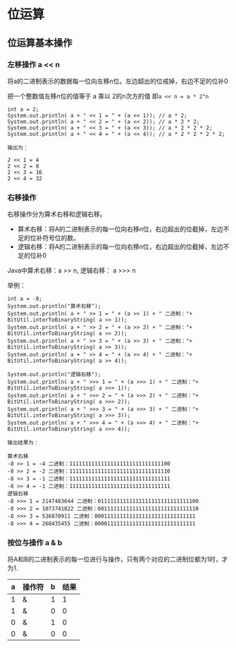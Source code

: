# 位运算

## 位运算基本操作

###  左移操作 a << n

将a的二进制表示的数据每一位向左移n位。左边超出的位戒掉，右边不足的位补0
 
把一个整数值左移n位的值等于 a 乘以 2的n次方的值 即`a << n = a * 2^n
` 

```
int a = 2;
System.out.println( a + " << 1 = " + (a << 1)); // a * 2;
System.out.println( a + " << 2 = " + (a << 2)); // a * 2 * 2;
System.out.println( a + " << 3 = " + (a << 3)); // a * 2 * 2 * 2;
System.out.println( a + " << 4 = " + (a << 4)); // a * 2 * 2 * 2 * 2;

输出为：

2 << 1 = 4
2 << 2 = 8
2 << 3 = 16
2 << 4 = 32
```
 
### 右移操作

右移操作分为算术右移和逻辑右移。

* 算术右移：将A的二进制表示的每一位向右移n位，右边超出的位截掉，左边不足的位补符号位的数。
* 逻辑右移：将A的二进制表示的每一位向右移n位，右边超出的位截掉，左边不足的位补0

Java中算术右移：a >> n, 逻辑右移： a >>> n

举例：

```
int a = -8;
System.out.println("算术右移");
System.out.println( a + " >> 1 = " + (a >> 1) + " 二进制："+ BitUtil.interToBinaryString( a >> 1));
System.out.println( a + " >> 2 = " + (a >> 2) + " 二进制："+ BitUtil.interToBinaryString( a >> 2));
System.out.println( a + " >> 3 = " + (a >> 3) + " 二进制："+ BitUtil.interToBinaryString( a >> 3));
System.out.println( a + " >> 4 = " + (a >> 4) + " 二进制："+ BitUtil.interToBinaryString( a >> 4));

System.out.println("逻辑右移");
System.out.println( a + " >>> 1 = " + (a >>> 1) + " 二进制："+ BitUtil.interToBinaryString( a >>> 1));
System.out.println( a + " >>> 2 = " + (a >>> 2) + " 二进制："+ BitUtil.interToBinaryString( a >>> 2));
System.out.println( a + " >>> 3 = " + (a >>> 3) + " 二进制："+ BitUtil.interToBinaryString( a >>> 3));
System.out.println( a + " >>> 4 = " + (a >>> 4) + " 二进制："+ BitUtil.interToBinaryString( a >>> 4));
   
输出结果为：
   
算术右移
-8 >> 1 = -4 二进制：11111111111111111111111111111100
-8 >> 2 = -2 二进制：11111111111111111111111111111110
-8 >> 3 = -1 二进制：11111111111111111111111111111111
-8 >> 4 = -1 二进制：11111111111111111111111111111111
逻辑右移
-8 >>> 1 = 2147483644 二进制：01111111111111111111111111111100
-8 >>> 2 = 1073741822 二进制：00111111111111111111111111111110
-8 >>> 3 = 536870911 二进制：00011111111111111111111111111111
-8 >>> 4 = 268435455 二进制：00001111111111111111111111111111
```

### 按位与操作 a & b

将A和B的二进制表示的每一位进行与操作，只有两个对应的二进制位都为1时，才为1.

a | 操作符 | b | 结果
--- | --- | --- | ---
1 | & | 1 | 1
1 | & | 0 | 0
0 | & | 1 | 0
0 | & | 0 | 0


